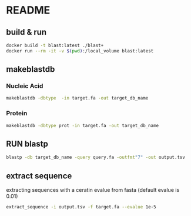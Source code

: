 # README

## build & run

```bash
docker build -t blast:latest ./blast+
docker run --rm -it -v $(pwd):/local_volume blast:latest
```

## makeblastdb

### Nucleic Acid

```bash
makeblastdb -dbtype  -in target.fa -out target_db_name
```

### Protein

```bash
makeblastdb -dbtype prot -in target.fa -out target_db_name
```

## RUN blastp

```bash
blastp -db target_db_name -query query.fa -outfmt"7" -out output.tsv
```

## extract sequence 

extracting sequences with a ceratin evalue from fasta (default evalue is 0.01)

```bash
extract_sequence -i output.tsv -f target.fa --evalue 1e-5
```